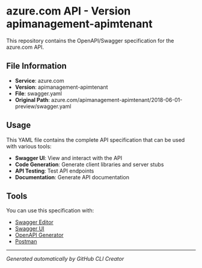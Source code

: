 # azure.com API - Version apimanagement-apimtenant

This repository contains the OpenAPI/Swagger specification for the azure.com API.

## File Information

- **Service**: azure.com
- **Version**: apimanagement-apimtenant
- **File**: swagger.yaml
- **Original Path**: azure.com/apimanagement-apimtenant/2018-06-01-preview/swagger.yaml

## Usage

This YAML file contains the complete API specification that can be used with various tools:

- **Swagger UI**: View and interact with the API
- **Code Generation**: Generate client libraries and server stubs
- **API Testing**: Test API endpoints
- **Documentation**: Generate API documentation

## Tools

You can use this specification with:

- [Swagger Editor](https://editor.swagger.io/)
- [Swagger UI](https://swagger.io/tools/swagger-ui/)
- [OpenAPI Generator](https://openapi-generator.tech/)
- [Postman](https://www.postman.com/)

---

*Generated automatically by GitHub CLI Creator*
